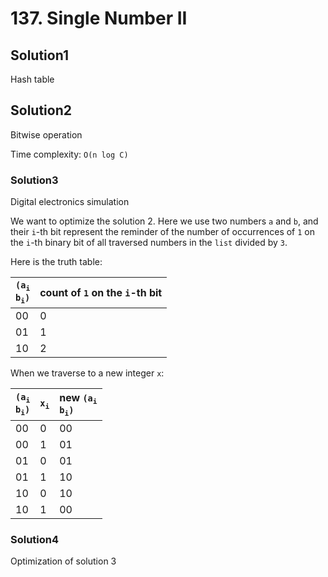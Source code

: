 # 137. Single Number II

## Solution1

Hash table

## Solution2

Bitwise operation

Time complexity: `O(n log C)`

### Solution3

Digital electronics simulation

We want to optimize the solution 2. Here we use two numbers `a` and `b`, and their `i`-th bit represent the reminder of the number of occurrences of `1` on the `i`-th binary bit of all traversed numbers in the `list` divided by `3`.

Here is the truth table:

| <code>(a<sub>i</sub> b<sub>i</sub>)</code> | count of `1` on the `i`-th bit |
| :------------- | :------------- |
| 00 | 0 |
| 01 | 1 |
| 10 | 2 |

When we traverse to a new integer `x`:

| <code>(a<sub>i</sub> b<sub>i</sub>)</code> | <code>x<sub>i</sub></code> | new <code>(a<sub>i</sub> b<sub>i</sub>)</code> |
| :------------- | :------------- | :------------- |
| 00 | 0 | 00 |
| 00 | 1 | 01 |
| 01 | 0 | 01 |
| 01 | 1 | 10 |
| 10 | 0 | 10 |
| 10 | 1 | 00 |

### Solution4

Optimization of solution 3
